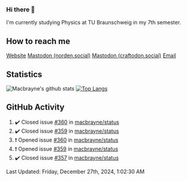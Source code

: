 ### Hi there 👋
I'm currently studying Physics at TU Braunschweig in my 7th semester.

## How to reach me
[Website](https://florentin-schleuss.de)
<a rel="me" href="https://norden.social/@florentin">Mastodon (norden.social)</a>
<a rel="me" href="https://craftodon.social/@frodolon">Mastodon (craftodon.social)</a>
[Email](mailto:hello@macbrayne.de)

## Statistics
![Macbrayne's github stats](https://github-readme-stats.vercel.app/api?username=macbrayne&count_private=true&show_icons=true&hide_rank=true&custom_title=macbrayne's%20GitHub%20Stats)
[![Top Langs](https://github-readme-stats.vercel.app/api/top-langs/?username=macbrayne&exclude_repo=liftron&layout=compact)](https://github.com/anuraghazra/github-readme-stats)
## GitHub Activity

<!--RECENT_ACTIVITY:start-->
1. ✔️ Closed issue [#360](https://github.com/macbrayne/status/issues/360) in [macbrayne/status](https://github.com/macbrayne/status)
2. ✔️ Closed issue [#359](https://github.com/macbrayne/status/issues/359) in [macbrayne/status](https://github.com/macbrayne/status)
3. ❗️ Opened issue [#360](https://github.com/macbrayne/status/issues/360) in [macbrayne/status](https://github.com/macbrayne/status)
4. ❗️ Opened issue [#359](https://github.com/macbrayne/status/issues/359) in [macbrayne/status](https://github.com/macbrayne/status)
5. ✔️ Closed issue [#357](https://github.com/macbrayne/status/issues/357) in [macbrayne/status](https://github.com/macbrayne/status)
<!--RECENT_ACTIVITY:end-->

<!--RECENT_ACTIVITY:last_update-->
Last Updated: Friday, December 27th, 2024, 1:02:30 AM
<!--RECENT_ACTIVITY:last_update_end-->


<!--
**macbrayne/macbrayne** is a ✨ _special_ ✨ repository because its `README.md` (this file) appears on your GitHub profile.

Here are some ideas to get you started:

- 🔭 I’m currently working on ...
- 🌱 I’m currently learning ...
- 👯 I’m looking to collaborate on ...
- 🤔 I’m looking for help with ...
- 💬 Ask me about ...
- 📫 How to reach me: ...
- 😄 Pronouns: ...
- ⚡ Fun fact: ...
-->
